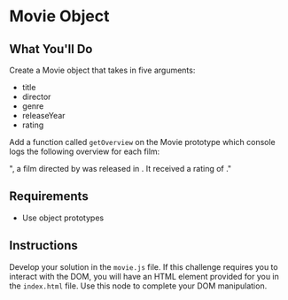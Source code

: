 # Movie Object

## What You'll Do

Create a Movie object that takes in five arguments:

- title
- director
- genre
- releaseYear
- rating

Add a function called `getOverview` on the Movie prototype which console
logs the following overview for each film:

"<movie>, a <genre> film directed by <director> was released in <releaseYear>. It received a rating of <rating>."

## Requirements

- Use object prototypes

## Instructions

Develop your solution in the `movie.js` file. If this challenge requires you to interact with the DOM, you will have an HTML element provided for you in the `index.html` file. Use this node to complete your DOM manipulation.
